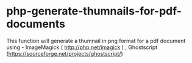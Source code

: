 # php-generate-thumnails-for-pdf-documents
This function will generate a thumnail in png format for a pdf document using -  ImageMagick (  http://php.net/imagick ) , Ghostscript (https://sourceforge.net/projects/ghostscript/)
